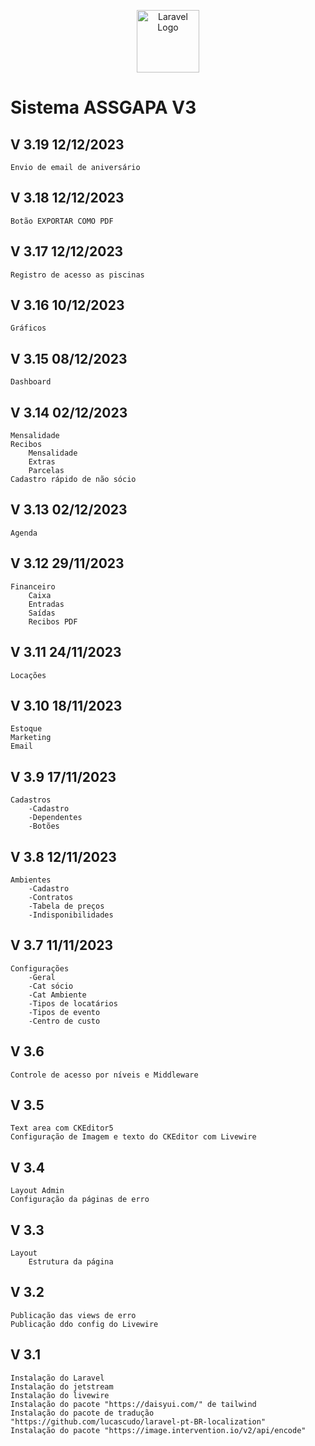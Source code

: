 <p align="center">
<a href="https://github.com/osvaldolaini" target="_blank">
<img src="https://avatars.githubusercontent.com/u/75580327?s=64&v=4" width="100" alt="Laravel Logo">
</a>
</p>

# Sistema ASSGAPA V3
## V 3.19 12/12/2023
    Envio de email de aniversário
    
## V 3.18 12/12/2023
    Botão EXPORTAR COMO PDF

## V 3.17 12/12/2023
    Registro de acesso as piscinas

## V 3.16 10/12/2023
    Gráficos

## V 3.15 08/12/2023
    Dashboard
    
## V 3.14 02/12/2023
    Mensalidade
    Recibos 
        Mensalidade
        Extras
        Parcelas
    Cadastro rápido de não sócio

## V 3.13 02/12/2023
    Agenda
    
## V 3.12 29/11/2023
    Financeiro
        Caixa
        Entradas
        Saídas
        Recibos PDF

## V 3.11 24/11/2023
    Locações

## V 3.10 18/11/2023
    Estoque
    Marketing
    Email
        
## V 3.9 17/11/2023
    Cadastros
        -Cadastro
        -Dependentes
        -Botões

## V 3.8 12/11/2023
    Ambientes
        -Cadastro
        -Contratos
        -Tabela de preços
        -Indisponibilidades
        
## V 3.7 11/11/2023
    Configurações
        -Geral
        -Cat sócio
        -Cat Ambiente
        -Tipos de locatários
        -Tipos de evento
        -Centro de custo
## V 3.6
    Controle de acesso por níveis e Middleware
## V 3.5 
    Text area com CKEditor5
    Configuração de Imagem e texto do CKEditor com Livewire
## V 3.4 
    Layout Admin
    Configuração da páginas de erro

## V 3.3
    Layout
        Estrutura da página

## V 3.2
    Publicação das views de erro
    Publicação ddo config do Livewire

## V 3.1
    Instalação do Laravel
    Instalação do jetstream
    Instalação do livewire
    Instalação do pacote "https://daisyui.com/" de tailwind
    Instalação do pacote de tradução "https://github.com/lucascudo/laravel-pt-BR-localization"
    Instalação do pacote "https://image.intervention.io/v2/api/encode"
